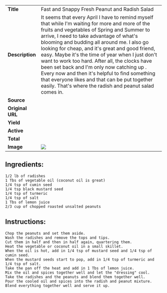 | | |
| ----------- | ----------- |
| **Title** | Fast and Snappy Fresh Peanut and Radish Salad |
| **Description** |  It seems that every April I have to remind myself that while I'm waiting for more and more of the fruits and vegetables of Spring and Summer to arrive, I need to take advantage of what's blooming and budding all around me. I also go looking for cheap, and it's great and good friend, easy. Maybe it's the time of year when I just don't want to work too hard. After all, the clocks have been set back and I'm only now catching up . Every now and then it's helpful to find something that everyone likes and that can be put together easily. That's where the radish and peanut salad comes in. |
| **Source** |  |
| **Original URL** |  |
| **Yield** |  |
| **Active** |  |
| **Total** |  |
| **Image** | ![](https://cdn2.pepperplate.com/recipes/df2586aa6df54a9aaa2797c40c80a1b0.jpg) |

## Ingredients:
	1/2 lb of radishes
	1 Tbs of vegetable oil (coconut oil is great)
	1/4 tsp of cumin seed
	1/4 tsp black mustard seed
	1/4 tsp of turmeric
	1/4 tsp of salt
	1 Tbs of lemon juice
	2/3 cup of chopped roasted unsalted peanuts

## Instructions:
	Chop the peanuts and set them aside.
	Wash the radishes and remove the tops and tips.
	Cut them in half and then in half again, quartering them.
	Heat the vegetable or coconut oil in a small skillet.
	When the oil is hot, add in 1/4 tsp of mustard seed and 1/4 tsp of cumin seed.
	When the mustard seeds start to pop, add in 1/4 tsp of turmeric and 1/4 tsp of salt.
	Take the pan off the heat and add in 1 Tbs of lemon juice.
	Mix the oil and spices together well and let the "dressing" cool.
	Take the radishes and the peanuts and blend them together well.
	Pour the cooled oil and spices into the radish and peanut mixture.
	Blend everything together well and serve it up.

